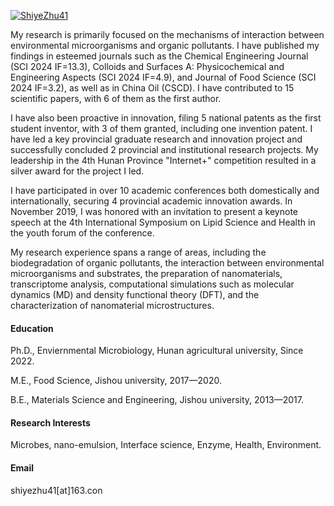 

[![ShiyeZhu41](https://img.shields.io/badge/shiyezhu-Linked-blue?logo=linkedin)](https://www.linkedin.com/in/shiyezhu41/)

My research is primarily focused on the mechanisms of interaction between environmental microorganisms and organic pollutants. I have published my findings in esteemed journals such as the Chemical Engineering Journal (SCI 2024 IF=13.3), Colloids and Surfaces A: Physicochemical and Engineering Aspects (SCI 2024 IF=4.9), and Journal of Food Science (SCI 2024 IF=3.2), as well as in China Oil (CSCD). I have contributed to 15 scientific papers, with 6 of them as the first author.

I have also been proactive in innovation, filing 5 national patents as the first student inventor, with 3 of them granted, including one invention patent. I have led a key provincial graduate research and innovation project and successfully concluded 2 provincial and institutional research projects. My leadership in the 4th Hunan Province "Internet+" competition resulted in a silver award for the project I led.

I have participated in over 10 academic conferences both domestically and internationally, securing 4 provincial academic innovation awards. In November 2019, I was honored with an invitation to present a keynote speech at the 4th International Symposium on Lipid Science and Health in the youth forum of the conference.

My research experience spans a range of areas, including the biodegradation of organic pollutants, the interaction between environmental microorganisms and substrates, the preparation of nanomaterials, transcriptome analysis, computational simulations such as molecular dynamics (MD) and density functional theory (DFT), and the characterization of nanomaterial microstructures.

#### Education
<p>Ph.D., Enviernmental Microbiology, Hunan agricultural university, Since 2022.</p>
<p>M.E., Food Science, Jishou university, 2017—2020.</p>
<p>B.E., Materials Science and Engineering, Jishou university, 2013—2017.</p>

#### Research Interests
Microbes, nano-emulsion, Interface science, Enzyme, Health, Environment.

#### Email
shiyezhu41[at]163.con